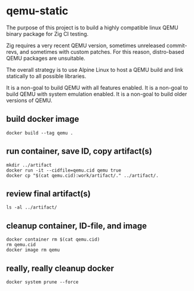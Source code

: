 # qemu-static

The purpose of this project is to build a highly compatible linux QEMU binary
package for Zig CI testing.

Zig requires a very recent QEMU version, sometimes unreleased commit-revs, and
sometimes with custom patches. For this reason, distro-based QEMU packages are
unsuitable.

The overall strategy is to use Alpine Linux to host a QEMU build and link
statically to all possible libraries.

It is a non-goal to build QEMU with all features enabled.
It is a non-goal to build QEMU with system emulation enabled.
It is a non-goal to build older versions of QEMU.

## build docker image
```
docker build --tag qemu .
```

## run container, save ID, copy artifact(s)
```
mkdir ../artifact
docker run -it --cidfile=qemu.cid qemu true
docker cp "$(cat qemu.cid):work/artifact/." ../artifact/.
```

## review final artifact(s)
```
ls -al ../artifact/
```

## cleanup container, ID-file, and image
```
docker container rm $(cat qemu.cid)
rm qemu.cid
docker image rm qemu
```

## really, really cleanup docker
```
docker system prune --force
```
